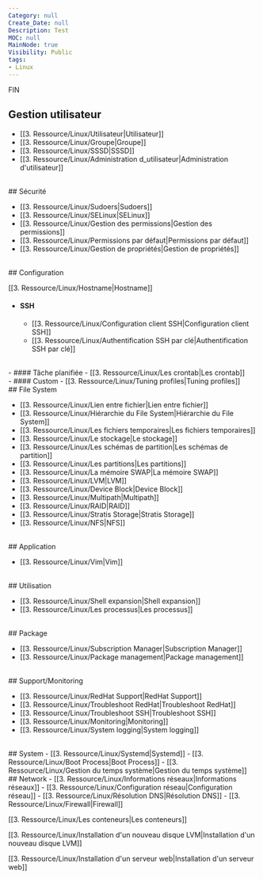 ```yaml
---
Category: null
Create_Date: null
Description: Test
MOC: null
MainNode: true
Visibility: Public
tags:
- Linux
---
```

FIN
## Gestion utilisateur

- [[3. Ressource/Linux/Utilisateur|Utilisateur]]
- [[3. Ressource/Linux/Groupe|Groupe]]
- [[3. Ressource/Linux/SSSD|SSSD]]
- [[3. Ressource/Linux/Administration d_utilisateur|Administration d'utilisateur]]
<br>
## Sécurité

- [[3. Ressource/Linux/Sudoers|Sudoers]]
- [[3. Ressource/Linux/SELinux|SELinux]]
- [[3. Ressource/Linux/Gestion des permissions|Gestion des permissions]]
- [[3. Ressource/Linux/Permissions par défaut|Permissions par défaut]]
- [[3. Ressource/Linux/Gestion de propriétés|Gestion de propriétés]]
<br>
## Configuration

[[3. Ressource/Linux/Hostname|Hostname]]

- #### SSH
   - [[3. Ressource/Linux/Configuration client SSH|Configuration client SSH]]
   - [[3. Ressource/Linux/Authentification SSH par clé|Authentification SSH par clé]]
<br>
- #### Tâche planifiée
   -  [[3. Ressource/Linux/Les crontab|Les crontab]]
<br>
- #### Custom
   - [[3. Ressource/Linux/Tuning profiles|Tuning profiles]]
<br>
## File System

- [[3. Ressource/Linux/Lien entre fichier|Lien entre fichier]]
- [[3. Ressource/Linux/Hiérarchie du File System|Hiérarchie du File System]]
- [[3. Ressource/Linux/Les fichiers temporaires|Les fichiers temporaires]]
- [[3. Ressource/Linux/Le stockage|Le stockage]]
- [[3. Ressource/Linux/Les schémas de partition|Les schémas de partition]]
- [[3. Ressource/Linux/Les partitions|Les partitions]]
- [[3. Ressource/Linux/La mémoire SWAP|La mémoire SWAP]]
- [[3. Ressource/Linux/LVM|LVM]]
- [[3. Ressource/Linux/Device Block|Device Block]]
- [[3. Ressource/Linux/Multipath|Multipath]]
- [[3. Ressource/Linux/RAID|RAID]]
- [[3. Ressource/Linux/Stratis Storage|Stratis Storage]]
- [[3. Ressource/Linux/NFS|NFS]]
<br>
## Application

- [[3. Ressource/Linux/Vim|Vim]]
<br>
## Utilisation

- [[3. Ressource/Linux/Shell expansion|Shell expansion]]
- [[3. Ressource/Linux/Les processus|Les processus]]
<br>
## Package

- [[3. Ressource/Linux/Subscription Manager|Subscription Manager]]
- [[3. Ressource/Linux/Package management|Package management]]
<br>
## Support/Monitoring

- [[3. Ressource/Linux/RedHat Support|RedHat Support]]
- [[3. Ressource/Linux/Troubleshoot RedHat|Troubleshoot RedHat]]
- [[3. Ressource/Linux/Troubleshoot SSH|Troubleshoot SSH]]
- [[3. Ressource/Linux/Monitoring|Monitoring]]
- [[3. Ressource/Linux/System logging|System logging]]
<br>
## System
- [[3. Ressource/Linux/Systemd|Systemd]]
- [[3. Ressource/Linux/Boot Process|Boot Process]]
- [[3. Ressource/Linux/Gestion du temps système|Gestion du temps système]]
<br>
## Network
- [[3. Ressource/Linux/Informations réseaux|Informations réseaux]]
- [[3. Ressource/Linux/Configuration réseau|Configuration réseau]]
- [[3. Ressource/Linux/Résolution DNS|Résolution DNS]]
- [[3. Ressource/Linux/Firewall|Firewall]]


[[3. Ressource/Linux/Les conteneurs|Les conteneurs]]



[[3. Ressource/Linux/Installation d'un nouveau disque LVM|Installation d'un nouveau disque LVM]]

[[3. Ressource/Linux/Installation d'un serveur web|Installation d'un serveur web]]